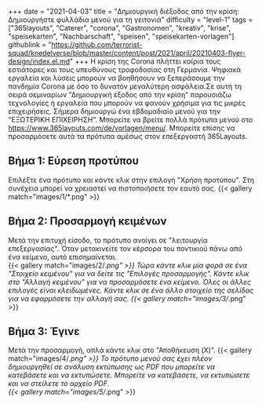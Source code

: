 +++
date = "2021-04-03"
title = "Δημιουργική διέξοδος από την κρίση: Δημιουργήστε φυλλάδια μενού για τη γειτονιά"
difficulty = "level-1"
tags = ["365layouts", "Caterer", "corona", "Gastronomen", "kreativ", "krise", "speisekarten", "Nachbarschaft", "speisen", "speisekarten-vorlagen"]
githublink = "https://github.com/terrorist-squad/knedelverse/blob/master/content/post/2021/april/20210403-flyer-design/index.el.md"
+++
Η κρίση της Corona πλήττει καίρια τους εστιάτορες και τους υπευθύνους τροφοδοσίας στη Γερμανία. Ψηφιακά εργαλεία και λύσεις μπορούν να βοηθήσουν να ξεπεράσουμε την πανδημία Corona με όσο το δυνατόν μεγαλύτερη ασφάλεια.Σε αυτή τη σειρά σεμιναρίων "Δημιουργική έξοδος από την κρίση" παρουσιάζω τεχνολογίες ή εργαλεία που μπορούν να φανούν χρήσιμα για τις μικρές επιχειρήσεις. Σήμερα δημιουργώ ένα εβδομαδιαίο μενού για την "ΕΞΩΤΕΡΙΚΗ ΕΠΙΧΕΙΡΗΣΗ". Μπορείτε να βρείτε πολλά πρότυπα μενού στο https://www.365layouts.com/de/vorlagen/menu/. Μπορείτε επίσης να προσαρμόσετε αυτά τα πρότυπα αμέσως στον επεξεργαστή 365Layouts.
## Βήμα 1: Εύρεση προτύπου
Επιλέξτε ένα πρότυπο και κάντε κλικ στην επιλογή "Χρήση προτύπου". Στη συνέχεια μπορεί να χρειαστεί να πιστοποιήσετε τον εαυτό σας.
{{< gallery match="images/1/*.png" >}}

## Βήμα 2: Προσαρμογή κειμένων
Μετά την επιτυχή είσοδο, το πρότυπο ανοίγει σε "λειτουργία επεξεργασίας".  Όταν μετακινείτε τον κέρσορα του ποντικιού πάνω από ένα κείμενο, αυτό επισημαίνεται.  
{{< gallery match="images/2/*.png" >}}
Τώρα κάντε κλικ μία φορά σε ένα "Στοιχείο κειμένου" για να δείτε τις "Επιλογές προσαρμογής". Κάντε κλικ στο "Αλλαγή κειμένου" για να προσαρμόσετε ένα κείμενο. Όλες οι άλλες επιλογές είναι κλειδωμένες. Κάντε κλικ σε ένα άλλο στοιχείο της σελίδας για να εφαρμόσετε την αλλαγή σας.
{{< gallery match="images/3/*.png" >}}

## Βήμα 3: Έγινε
Μετά την προσαρμογή, απλά κάντε κλικ στο "Αποθήκευση (X)".
{{< gallery match="images/4/*.png" >}}
Το πρότυπο μενού σας έχει πλέον δημιουργηθεί σε ανάλυση εκτύπωσης ως PDF που μπορείτε να κατεβάσετε και να εκτυπώσετε.  Μπορείτε να κατεβάσετε, να εκτυπώσετε και να στείλετε το αρχείο PDF.   
{{< gallery match="images/5/*.png" >}}
